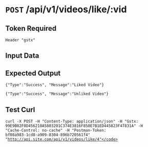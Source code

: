 # <code>POST</code> /api/v1/videos/like/:vid

## Token Required
	Header "gstx"

## Input Data
			
	
## Expected Output

<code>{"Type":"Success", "Message":"Liked Video"}</code>

<code>{"Type":"Success", "Message":"Unliked Video"}</code>

## Test Curl

<code>curl -X POST -H "Content-Type: application/json" -H "Gstx: 99E9B02F0D456210A5803201C374E3816F850E7B1ED445823F47831A" -H "Cache-Control: no-cache" -H "Postman-Token: bf08a983-1cd8-a909-8304-896b720561f4" "http://api.site.com/api/v1/videos/like/4"</code>